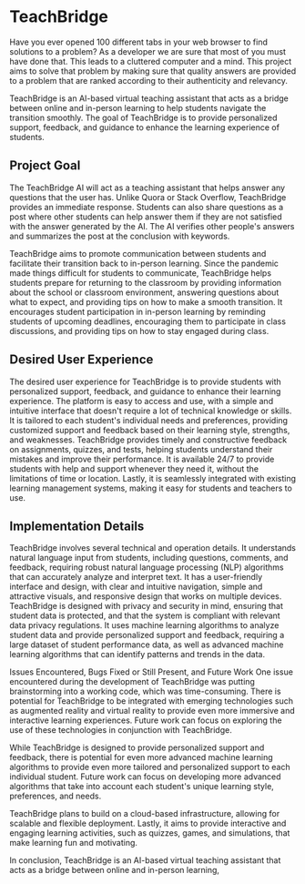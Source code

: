 # TeachBridge
Have you ever opened 100 different tabs in your web browser to find solutions to a problem? As a developer we are sure that most of you must have done that. This leads to a cluttered computer and a mind. This project aims to solve that problem by making sure that quality answers are provided to a problem that are ranked according to their authenticity and relevancy.  

TeachBridge is an AI-based virtual teaching assistant that acts as a bridge between online and in-person learning to help students navigate the transition smoothly. The goal of TeachBridge is to provide personalized support, feedback, and guidance to enhance the learning experience of students.

## Project Goal
The TeachBridge AI will act as a teaching assistant that helps answer any questions that the user has. Unlike Quora or Stack Overflow, TeachBridge provides an immediate response. Students can also share questions as a post where other students can help answer them if they are not satisfied with the answer generated by the AI. The AI verifies other people's answers and summarizes the post at the conclusion with keywords.

TeachBridge aims to promote communication between students and facilitate their transition back to in-person learning. Since the pandemic made things difficult for students to communicate, TeachBridge helps students prepare for returning to the classroom by providing information about the school or classroom environment, answering questions about what to expect, and providing tips on how to make a smooth transition. It encourages student participation in in-person learning by reminding students of upcoming deadlines, encouraging them to participate in class discussions, and providing tips on how to stay engaged during class.

## Desired User Experience
The desired user experience for TeachBridge is to provide students with personalized support, feedback, and guidance to enhance their learning experience. The platform is easy to access and use, with a simple and intuitive interface that doesn't require a lot of technical knowledge or skills. It is tailored to each student's individual needs and preferences, providing customized support and feedback based on their learning style, strengths, and weaknesses. TeachBridge provides timely and constructive feedback on assignments, quizzes, and tests, helping students understand their mistakes and improve their performance. It is available 24/7 to provide students with help and support whenever they need it, without the limitations of time or location. Lastly, it is seamlessly integrated with existing learning management systems, making it easy for students and teachers to use.

## Implementation Details
TeachBridge involves several technical and operation details. It understands natural language input from students, including questions, comments, and feedback, requiring robust natural language processing (NLP) algorithms that can accurately analyze and interpret text. It has a user-friendly interface and design, with clear and intuitive navigation, simple and attractive visuals, and responsive design that works on multiple devices. TeachBridge is designed with privacy and security in mind, ensuring that student data is protected, and that the system is compliant with relevant data privacy regulations. It uses machine learning algorithms to analyze student data and provide personalized support and feedback, requiring a large dataset of student performance data, as well as advanced machine learning algorithms that can identify patterns and trends in the data.

Issues Encountered, Bugs Fixed or Still Present, and Future Work
One issue encountered during the development of TeachBridge was putting brainstorming into a working code, which was time-consuming. There is potential for TeachBridge to be integrated with emerging technologies such as augmented reality and virtual reality to provide even more immersive and interactive learning experiences. Future work can focus on exploring the use of these technologies in conjunction with TeachBridge.

While TeachBridge is designed to provide personalized support and feedback, there is potential for even more advanced machine learning algorithms to provide even more tailored and personalized support to each individual student. Future work can focus on developing more advanced algorithms that take into account each student's unique learning style, preferences, and needs.

TeachBridge plans to build on a cloud-based infrastructure, allowing for scalable and flexible deployment. Lastly, it aims to provide interactive and engaging learning activities, such as quizzes, games, and simulations, that make learning fun and motivating.

In conclusion, TeachBridge is an AI-based virtual teaching assistant that acts as a bridge between online and in-person learning,
